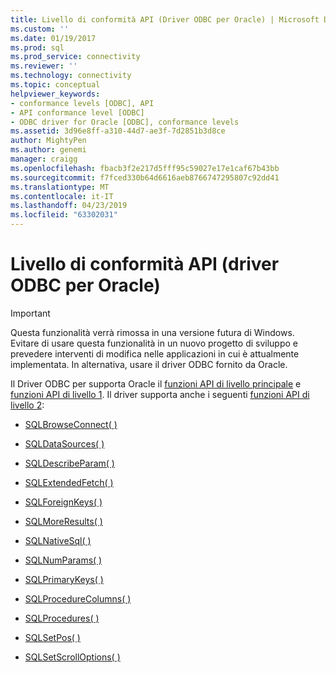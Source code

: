 ```yaml
---
title: Livello di conformità API (Driver ODBC per Oracle) | Microsoft Docs
ms.custom: ''
ms.date: 01/19/2017
ms.prod: sql
ms.prod_service: connectivity
ms.reviewer: ''
ms.technology: connectivity
ms.topic: conceptual
helpviewer_keywords:
- conformance levels [ODBC], API
- API conformance level [ODBC]
- ODBC driver for Oracle [ODBC], conformance levels
ms.assetid: 3d96e8ff-a310-44d7-ae3f-7d2851b3d8ce
author: MightyPen
ms.author: genemi
manager: craigg
ms.openlocfilehash: fbacb3f2e217d5fff95c59027e17e1caf67b43bb
ms.sourcegitcommit: f7fced330b64d6616aeb8766747295807c92dd41
ms.translationtype: MT
ms.contentlocale: it-IT
ms.lasthandoff: 04/23/2019
ms.locfileid: "63302031"
---
```

# <a name="api-conformance-level-odbc-driver-for-oracle"></a>Livello di conformità API (driver ODBC per Oracle)
> [!IMPORTANT]  
>  Questa funzionalità verrà rimossa in una versione futura di Windows. Evitare di usare questa funzionalità in un nuovo progetto di sviluppo e prevedere interventi di modifica nelle applicazioni in cui è attualmente implementata. In alternativa, usare il driver ODBC fornito da Oracle.  
  
 Il Driver ODBC per supporta Oracle il [funzioni API di livello principale](../../odbc/microsoft/core-level-api-functions-odbc-driver-for-oracle.md) e [funzioni API di livello 1](../../odbc/microsoft/level-1-api-functions-odbc-driver-for-oracle.md). Il driver supporta anche i seguenti [funzioni API di livello 2](../../odbc/microsoft/level-2-api-functions-odbc-driver-for-oracle.md):  
  
-   [SQLBrowseConnect( )](../../odbc/microsoft/level-2-api-functions-odbc-driver-for-oracle.md)  
  
-   [SQLDataSources( )](../../odbc/microsoft/level-2-api-functions-odbc-driver-for-oracle.md)  
  
-   [SQLDescribeParam( )](../../odbc/microsoft/level-2-api-functions-odbc-driver-for-oracle.md)  
  
-   [SQLExtendedFetch( )](../../odbc/microsoft/level-2-api-functions-odbc-driver-for-oracle.md)  
  
-   [SQLForeignKeys( )](../../odbc/microsoft/level-2-api-functions-odbc-driver-for-oracle.md)  
  
-   [SQLMoreResults( )](../../odbc/microsoft/level-2-api-functions-odbc-driver-for-oracle.md)  
  
-   [SQLNativeSql( )](../../odbc/microsoft/level-2-api-functions-odbc-driver-for-oracle.md)  
  
-   [SQLNumParams( )](../../odbc/microsoft/level-2-api-functions-odbc-driver-for-oracle.md)  
  
-   [SQLPrimaryKeys( )](../../odbc/microsoft/level-2-api-functions-odbc-driver-for-oracle.md)  
  
-   [SQLProcedureColumns( )](../../odbc/microsoft/level-2-api-functions-odbc-driver-for-oracle.md)  
  
-   [SQLProcedures( )](../../odbc/microsoft/level-2-api-functions-odbc-driver-for-oracle.md)  
  
-   [SQLSetPos( )](../../odbc/microsoft/level-2-api-functions-odbc-driver-for-oracle.md)  
  
-   [SQLSetScrollOptions( )](../../odbc/microsoft/level-2-api-functions-odbc-driver-for-oracle.md)
